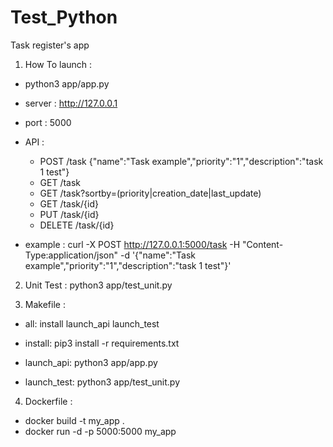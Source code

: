 # Test_Python

Task register's app

1. How To launch :

  * python3 app/app.py

  * server :
    http://127.0.0.1
  * port :
    5000

  * API :
    - POST /task  {"name":"Task example","priority":"1","description":"task 1 test"}
    - GET /task
    - GET /task?sortby=(priority|creation_date|last_update)
    - GET /task/{id}
    - PUT /task/{id}
    - DELETE /task/{id}

  * example :
      curl -X POST http://127.0.0.1:5000/task -H "Content-Type:application/json" -d '{"name":"Task example","priority":"1","description":"task 1 test"}'


2. Unit Test :
  python3 app/test_unit.py


3. Makefile :
  - all:
      install launch_api launch_test

  - install:
	    pip3 install -r requirements.txt

  - launch_api:
	    python3 app/app.py

  - launch_test:
	    python3 app/test_unit.py


4. Dockerfile :
  - docker build -t my_app .
  - docker run -d -p 5000:5000 my_app
